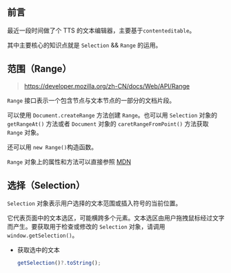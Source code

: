 ## 前言

最近一段时间做了个 TTS 的文本编辑器，主要基于`contenteditable`。

其中主要核心的知识点就是 `Selection` && `Range` 的运用。

## 范围（Range）

> <https://developer.mozilla.org/zh-CN/docs/Web/API/Range>

`Range` 接口表示一个包含节点与文本节点的一部分的文档片段。

可以使用 `Document.createRange` 方法创建 `Range`。也可以用 `Selection` 对象的 `getRangeAt()` 方法或者 `Document` 对象的 `caretRangeFromPoint()` 方法获取 `Range` 对象。

还可以用 `new Range()`构造函数。

`Range` 对象上的属性和方法可以直接参照 [MDN](https://developer.mozilla.org/zh-CN/docs/Web/API/Range)

## 选择（Selection）

`Selection` 对象表示用户选择的文本范围或插入符号的当前位置。

它代表页面中的文本选区，可能横跨多个元素。文本选区由用户拖拽鼠标经过文字而产生。要获取用于检查或修改的 `Selection` 对象，请调用 `window.getSelection()`。

- 获取选中的文本

  ```ts
  getSelection()?.toString();
  ```
